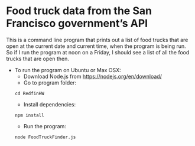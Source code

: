 # Food truck data from the San Francisco government’s API
This is a command line program that prints out a list of food trucks that are open at the current date and current time, when the program is being run. So if I run the program at noon on a Friday, I should see a list of all the food trucks that are open then.
- To run the program on Ubuntu or Max OSX:
    - Download Node.js from https://nodejs.org/en/download/
    - Go to program folder:
    ```
    cd RedfinHW
    ```
    - Install dependencies:
    ```
    npm install
    ```
    - Run the program:
    ```
    node FoodTruckFinder.js
    ```